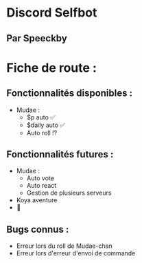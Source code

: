 # Discord Selfbot 

## Par Speeckby

# Fiche de route : 
## Fonctionnalités disponibles : 

* Mudae : 
     * $p auto ✅
     * $daily auto ✅
     * Auto roll ⁉️

## Fonctionnalités futures :

* Mudae : 
    * Auto vote 
    * Auto react 
    * Gestion de plusieurs serveurs 
* Koya aventure 
* 🤫

## Bugs connus : 

* Erreur lors du roll de Mudae-chan
* Erreur lors d'erreur d'envoi de commande 
 